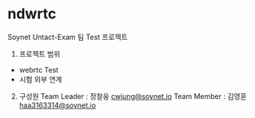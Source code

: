 # ndwrtc

Soynet Untact-Exam 팀 Test 프로젝트 

1. 프로젝트 범위 
- webrtc Test
- 시험 외부 연계 

2. 구성원 
Team Leader : 정철웅 cwjung@soynet.io 
Team Member : 김영훈 haa3163314@soynet.io
